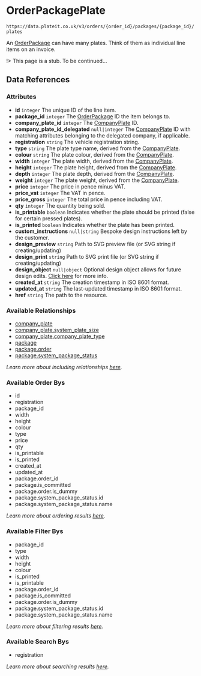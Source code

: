 # OrderPackagePlate

`https://data.plateit.co.uk/v3/orders/{order_id}/packages/{package_id}/plates`

An [OrderPackage](/objects/order-package.md) can have many plates. Think of them as individual line items on an invoice.

!> This page is a stub. To be continued...

## Data References

### Attributes

* **id** `integer` The unique ID of the line item.
* **package_id** `integer` The [OrderPackage](/objects/order-package-plate.md) ID the item belongs to.
* **company_plate_id** `integer` The [CompanyPlate](/objects/company-plate.md) ID.
* **company_plate_id_delegated** `null|integer` The [CompanyPlate](/objects/company-plate.md) ID with matching attributes belonging to the delegated company, if applicable.
* **registration** `string` The vehicle registration string.
* **type** `string` The plate type name, derived from the [CompanyPlate](/objects/company-plate.md).
* **colour** `string` The plate colour, derived from the [CompanyPlate](/objects/company-plate.md).
* **width** `integer` The plate width, derived from the [CompanyPlate](/objects/company-plate.md).
* **height** `integer` The plate height, derived from the [CompanyPlate](/objects/company-plate.md).
* **depth** `integer` The plate depth, derived from the [CompanyPlate](/objects/company-plate.md).
* **weight** `integer` The plate weight, derived from the [CompanyPlate](/objects/company-plate.md).
* **price** `integer` The price in pence minus VAT.
* **price_vat** `integer` The VAT in pence.
* **price_gross** `integer` The total price in pence including VAT.
* **qty** `integer` The quantity being sold.
* **is_printable** `boolean` Indicates whether the plate should be printed (false for certain pressed plates).
* **is_printed** `boolean` Indicates whether the plate has been printed.
* **custom_instructions** `null|string` Bespoke design instructions left by the customer.
* **design_preview** `string` Path to SVG preview file (or SVG string if creating/updating)
* **design_print** `string` Path to SVG print file (or SVG string if creating/updating)
* **design_object** `null|object` Optional design object allows for future design edits. [Click here](/fundamentals/editing-existing-plate-designs.md) for more info.
* **created_at** `string` The creation timestamp in ISO 8601 format.
* **updated_at** `string` The last-updated timestamp in ISO 8601 format.
* **href** `string` The path to the resource.

### Available Relationships

* [company_plate](/objects/company-plate.md)
* [company_plate.system_plate_size](/objects/system-plate-size.md)
* [company_plate.company_plate_type](/objects/company-plate-type.md)
* [package](/objects/order-package.md)
* [package.order](/objects/order.md)
* [package.system_package_status](/objects/system-package-status.md)

*Learn more about including relationships [here](fundamentals/conventions.md#including-relationships).*

### Available Order Bys

* id
* registration
* package_id
* width
* height
* colour
* type
* price
* qty
* is_printable
* is_printed
* created_at
* updated_at
* package.order_id
* package.is_committed
* package.order.is_dummy
* package.system_package_status.id
* package.system_package_status.name

*Learn more about ordering results [here](fundamentals/conventions.md#ordering-results).*

### Available Filter Bys

* package_id
* type
* width
* height
* colour
* is_printed
* is_printable
* package.order_id
* package.is_committed
* package.order.is_dummy
* package.system_package_status.id
* package.system_package_status.name

*Learn more about filtering results [here](fundamentals/conventions.md#filtering-results).*

### Available Search Bys

* registration

*Learn more about searching results [here](fundamentals/conventions.md#searching).*